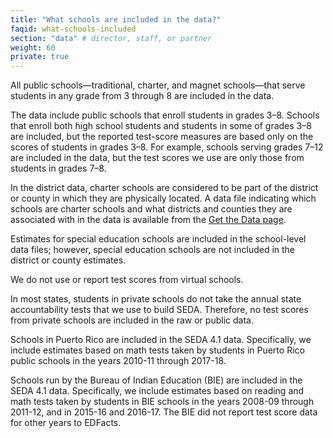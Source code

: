 ```yaml
---
title: "What schools are included in the data?"
faqid: what-schools-included
section: "data" # director, staff, or partner
weight: 60
private: true
---
```

All public schools—traditional, charter, and magnet schools—that serve students in any grade from 3 through 8 are included in the data.

The data include public schools that enroll students in grades 3–8. Schools that enroll both high school students and students in some of grades 3–8 are included, but the reported test-score measures are based only on the scores of students in grades 3–8. For example, schools serving grades 7–12 are included in the data, but the test scores we use are only those from students in grades 7–8.

In the district data, charter schools are considered to be part of the district or county in which they are physically located. A data file indicating which schools are charter schools and what districts and counties they are associated with in the data is available from the <a href="/get-the-data">Get the Data page</a>.

Estimates for special education schools are included in the school-level data files; however, special education schools are not included in the district or county estimates. 

We do not use or report test scores from virtual schools.

In most states, students in private schools do not take the annual state accountability tests that we use to build SEDA. Therefore, no test scores from private schools are included in the raw or public data. 

Schools in Puerto Rico are included in the SEDA 4.1 data. Specifically, we include estimates based on math tests taken by students in Puerto Rico public schools in the years 2010-11 through 2017-18. 

Schools run by the Bureau of Indian Education (BIE) are included in the SEDA 4.1 data. Specifically, we include estimates based on reading and math tests taken by students in BIE schools in the years 2008-09 through 2011-12, and in 2015-16 and 2016-17. The BIE did not report test score data for other years to EDFacts. 
